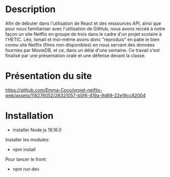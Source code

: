 # Description

Afin de débuter dans l'utilisation de React et des ressources API, ainsi que pour nous familiariser avec l'utilisation de GitHub, nous avons recréé à notre façon un site Netflix en groupe de trois dans le cadre d'un projet scolaire à l'HETIC. Léo, Ismaïl et moi-même avons donc "reproduis" en patie le bien connu site Netflix (films non-disponibles) en nous servant des données fournies par MovieDB, et ce, dans un délai d'une semaine. Ce travail s'est finalisé par une présentation orale et une défense devant la classe.  

# Présentation du site


https://github.com/Emma-Coco/projet-netflix-web/assets/118276052/26321057-b5f6-419a-9d89-22e19cc82004



# Installation

- installer Node js 18.16.0

Installer les modules:

- npm install

Pour lancer le front:

- npm run dev
